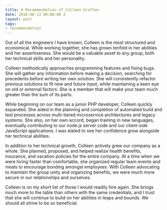 ```yaml
---
title: A Recommendation of Colleen Grafton
date: 2016-06-13 00:00:00 Z
layout: post
tags:
- recommendation
---
```


Out of all the engineers I have known, Colleen is the most structured and economical. While working together, she has grown tenfold in her abilities and her assertiveness. She would be a valuable asset to any group, both her technical skills and her personality.

Colleen methodically approaches programming features and fixing bugs. She will gather any information before making a decision, searching for precedents before writing her own solution. She will consistently refactor previous solutions to fit new and future input, while maintaining a keen eye on old or external factors. She is a member that will make your team much greater than the sum of its parts.

While beginning on our team as a junior PHP developer, Colleen quickly expanded. She aided in the planning and completion of automated build and test processes across multi-tiered microservice architectures and legacy systems. She also, on her own accord, began training in new languages, eventually contributing to our node.js server code and our client-side JavaScript applications. I was elated to see her confidence grow alongside her technical abilities.

In addition to her technical growth, Colleen actively grew our company as a whole. She planned, proposed, and helped realize health benefits, insurance, and vacation policies for the entire company. At a time when we were hiring faster than comfortable, she organized regular team events and meals to encourage bonding amongst employees. With Colleen advocating to maintain the group unity and organizing benefits, we were much more secure in our relationships and ourselves.

Colleen is on my short list of those I would readily hire again. She brings much more to the table than others with the same credentials, and I trust that she will continue to build on her abilities in leaps and bounds. We should all strive to be so beneficial.
